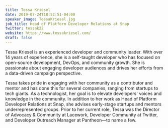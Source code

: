 ```yaml
---
title: Tessa Kriesel
date: 2019-07-24T18:52:51-04:00
speaker_image: TessaKriesel.jpg
job_title: Head of Platform Developer Relations at Snap
twitter: tessak22
website: https://www.tessakriesel.com/
draft: false
---
```


Tessa Kriesel is an experienced developer and community leader. With over 14 years of experience, she is a self-taught developer who has focused on open-source development, DevOps, and community growth. She is passionate about engaging developer audiences and drives her efforts from a data-driven campaign perspective.

Tessa takes pride in engaging with her community as a contributor and mentor and has done this for several companies, ranging from startups to tech giants. As a technologist, her goal is to elevate developers' voices and knowledge in the community. In addition to her work as Head of Platform Developer Relations at Snap, she advises early-stage startups and mentors underrepresented groups. Prior to her current role, Tessa was the Director of Advocacy & Community at Lacework, Developer Community at Twitter, and Developer Outreach Manager at Pantheon—to name a few.